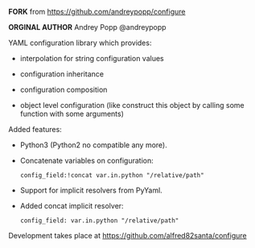 **FORK** from https://github.com/andreypopp/configure

**ORGINAL AUTHOR** Andrey Popp @andreypopp

YAML configuration library which provides:

  * interpolation for string configuration values

  * configuration inheritance

  * configuration composition

  * object level configuration (like construct this object by calling some
    function with some arguments)

Added features:

  * Python3 (Python2 no compatible any more).

  * Concatenate variables on configuration: 
		

		config_field:!concat var.in.python "/relative/path"


  * Support for implicit resolvers from PyYaml. 

  * Added concat implicit resolver: 

		config_field: var.in.python "/relative/path" 

Development takes place at https://github.com/alfred82santa/configure
